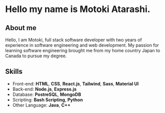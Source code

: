 # Hello my name is Motoki Atarashi.

## About me
Hello, I am Motoki, full stack software developer with two years of experience in software engineering and web development. My passion for learning software engineering brought me from my home country Japan to Canada to pursue my degree.

## Skills

+ Front-end:        **HTML**, **CSS**, **React.js**, **Tailwind**, **Sass**, **Material UI**
+ Back-end:         **Node.js**, **Express.js**
+ Database:         **PostreSQL**, **MongoDB**
+ Scripting:        **Bash Scripting**, **Python**
+ Other Language:   **Java**, **C++**
